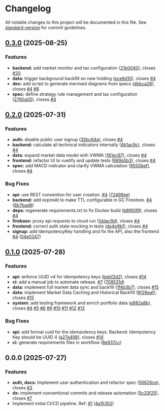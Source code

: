 # Changelog

All notable changes to this project will be documented in this file. See [standard-version](https://github.com/conventional-changelog/standard-version) for commit guidelines.

## [0.3.0](https://github.com/enzhao/Sentinel/compare/v0.2.0...v0.3.0) (2025-08-25)


### Features

* **backend:** add market monitor and tax configuration ([21b0040](https://github.com/enzhao/Sentinel/commit/21b004087f91fb653021af915fd0da6aabe00e29)), closes [#20](https://github.com/enzhao/Sentinel/issues/20)
* **data:** trigger background backfill on new holding ([ece6d10](https://github.com/enzhao/Sentinel/commit/ece6d10e28ca5ce1d7135774e6427de7e1d7f895)), closes [#4](https://github.com/enzhao/Sentinel/issues/4)
* **dev:** add script to generate mermaid diagrams from specs ([dbbca28](https://github.com/enzhao/Sentinel/commit/dbbca28f678ca602635a441c794a7fc39384c3d2)), closes [#4](https://github.com/enzhao/Sentinel/issues/4) [#8](https://github.com/enzhao/Sentinel/issues/8)
* **spec:** define strategy rule management and tax configuration ([2760a05](https://github.com/enzhao/Sentinel/commit/2760a0531182ec0acbdf0a7acbaf2e5c10af067d)), closes [#4](https://github.com/enzhao/Sentinel/issues/4)

## [0.2.0](https://github.com/enzhao/Sentinel/compare/v0.1.0...v0.2.0) (2025-07-31)


### Features

* **auth:** disable public user signup ([35bc64a](https://github.com/enzhao/Sentinel/commit/35bc64a1ac3f5a14f8b905cc60e0c312082f8835)), closes [#4](https://github.com/enzhao/Sentinel/issues/4)
* **backend:** calculate all technical indicators internally ([4b1ac9c](https://github.com/enzhao/Sentinel/commit/4b1ac9c04d19ff20960d4e29219f04bf9599cb2e)), closes [#4](https://github.com/enzhao/Sentinel/issues/4)
* **data:** expand market data model with VWMA ([161ec97](https://github.com/enzhao/Sentinel/commit/161ec976fa4514bcc5027788c9a482e005289481)), closes [#4](https://github.com/enzhao/Sentinel/issues/4)
* **frontend:** refactor UI to vuetify and update tests ([989a5b3](https://github.com/enzhao/Sentinel/commit/989a5b3d785ab2fe3db7f792be29b7f44c4ddafc)), closes [#4](https://github.com/enzhao/Sentinel/issues/4)
* **spec:** add MACD indicator and clarify VWMA calculation ([9550bef](https://github.com/enzhao/Sentinel/commit/9550bef915c7d33cd2f9dc5939126e67039ee35d)), closes [#4](https://github.com/enzhao/Sentinel/issues/4)


### Bug Fixes

* **api:** use REST convention for user creation. [#4](https://github.com/enzhao/Sentinel/issues/4) ([72499ee](https://github.com/enzhao/Sentinel/commit/72499ee70eb5458cc4429393e6020817357cfe65))
* **backend:** add expireAt to make TTL configurable in GC Firestore. [#4](https://github.com/enzhao/Sentinel/issues/4) ([6b7bad8](https://github.com/enzhao/Sentinel/commit/6b7bad8ef40b7d3a38e685c57d8509a0cd0af104))
* **deps:** regenerate requirements.txt to fix Docker build ([b6f60f9](https://github.com/enzhao/Sentinel/commit/b6f60f95a10abbe02e7572b699cf26326352236e)), closes [#4](https://github.com/enzhao/Sentinel/issues/4)
* **firebase:** proxy api requests to cloud run ([1ddac9d](https://github.com/enzhao/Sentinel/commit/1ddac9dedce554fbf03f54b2a2cb59db538a5f13)), closes [#4](https://github.com/enzhao/Sentinel/issues/4)
* **frontend:** correct auth state mocking in tests ([de4e9b1](https://github.com/enzhao/Sentinel/commit/de4e9b1b8cbf9cea8a65c17ae89d46a6402d986e)), closes [#4](https://github.com/enzhao/Sentinel/issues/4)
* **signup:** add idempotencyKey handling and fix the API, also the frontend  [#4](https://github.com/enzhao/Sentinel/issues/4) ([04e0247](https://github.com/enzhao/Sentinel/commit/04e0247f21221742db8f7fc588d596502cf14de5))

## [0.1.0](https://github.com/enzhao/Sentinel/compare/v0.0.0...v0.1.0) (2025-07-28)


### Features

* **api:** enforce UUID v4 for idempotency keys ([bebf2d2](https://github.com/enzhao/Sentinel/commit/bebf2d2ffc46c313fd8c5f8c545765ccf4d8e514)), closes [#14](https://github.com/enzhao/Sentinel/issues/14)
* **ci:** add a manual job to automate release. [#7](https://github.com/enzhao/Sentinel/issues/7) ([708531d](https://github.com/enzhao/Sentinel/commit/708531db88f530997f6566a10f319f1a1f288411))
* **data:** implement full market data sync and backfill ([1f4b3b7](https://github.com/enzhao/Sentinel/commit/1f4b3b7ec50f4b4176364d101f988d5bf8371792)), closes [#15](https://github.com/enzhao/Sentinel/issues/15)
* **data:** implement Market Data Caching and Historical Backfill ([6f26eaf](https://github.com/enzhao/Sentinel/commit/6f26eafedfd7d26c3c72c497560d1783612ed400)), closes [#15](https://github.com/enzhao/Sentinel/issues/15)
* **system:** add testing framework and enrich portfolio data ([e882a8b](https://github.com/enzhao/Sentinel/commit/e882a8b53efab585b22315112b1dcdc362820397)), closes [#4](https://github.com/enzhao/Sentinel/issues/4) [#5](https://github.com/enzhao/Sentinel/issues/5) [#6](https://github.com/enzhao/Sentinel/issues/6) [#9](https://github.com/enzhao/Sentinel/issues/9) [#10](https://github.com/enzhao/Sentinel/issues/10) [#11](https://github.com/enzhao/Sentinel/issues/11) [#12](https://github.com/enzhao/Sentinel/issues/12) [#13](https://github.com/enzhao/Sentinel/issues/13)


### Bug Fixes

* **api:** add format uuid for the idempotency keys. Backend: Idempotency Key should be UUID 4 ([a27a498](https://github.com/enzhao/Sentinel/commit/a27a49822acfa1b964fb6867921e5f7235053172)), closes [#14](https://github.com/enzhao/Sentinel/issues/14)
* **ci:** generate requirements files in workflow ([8e937cc](https://github.com/enzhao/Sentinel/commit/8e937cc5a3c335ce2d6e73afa409a8e3f157855c))

## 0.0.0 (2025-07-27)


### Features

* **auth, docs:** Implement user authentication and refactor spec ([56626ce](https://github.com/enzhao/Sentinel/commit/56626ce5e782e4f0fd60f1f67b905f470cbe89aa)), closes [#3](https://github.com/enzhao/Sentinel/issues/3)
* **dx:** implement conventional commits and release automation ([5c33f25](https://github.com/enzhao/Sentinel/commit/5c33f253fdba5f023eded4f3dbce9c4e53afc77b)), closes [#7](https://github.com/enzhao/Sentinel/issues/7)
* Implement initial CI/CD pipeline. Ref: [#1](https://github.com/enzhao/Sentinel/issues/1) ([4a15352](https://github.com/enzhao/Sentinel/commit/4a1535245cbe7f0f30e40741450ef56963d956ec))
